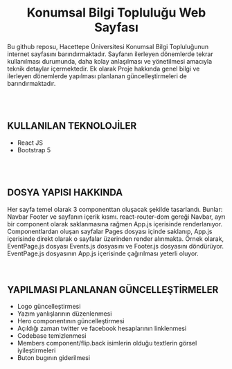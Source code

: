 <h1 align="center">Konumsal Bilgi Topluluğu Web Sayfası</h1>

<p>Bu github reposu, Hacettepe Üniversitesi Konumsal Bilgi Topluluğunun internet sayfasını barındırmaktadır. Sayfanın ilerleyen dönemlerde tekrar kullanılması durumunda, daha kolay anlaşılması ve yönetilmesi amacıyla teknik detaylar içermektedir. Ek olarak Proje hakkında genel bilgi ve ilerleyen dönemlerde yapılması planlanan güncelleştirmeleri de barındırmaktadır. </p>
</br>
</br>




<h2>KULLANILAN TEKNOLOJİLER</h2>
<ul>
    <li> React JS </li>
    <li> Bootstrap 5 </li>
</ul>
</br>
</br>



<h2>DOSYA YAPISI HAKKINDA</h2>
Her sayfa temel olarak 3 componenttan oluşacak şekilde tasarlandı. Bunlar: Navbar Footer ve sayfanın içerik kısmı. react-router-dom gereği Navbar, ayrı bir component olarak saklanmasına rağmen App.js içerisinde renderlanıyor.
Componentlardan oluşan sayfalar Pages dosyası içinde saklanıp, App.js içerisinde direkt olarak o sayfalar üzerinden render alınmakta. Örnek olarak, EventPage.js dosyası Events.js dosyasını ve Footer.js dosyasını döndürüyor. EventPage.js dosyasının App.js içerisinde çağırılması yeterli oluyor.
</br>
</br>
</br>

<h2>YAPILMASI PLANLANAN GÜNCELLEŞTİRMELER</h2>
<ul>
    <li>Logo güncelleştirmesi</li>
    <li>Yazım yanlışlarının düzenlenmesi</li>
    <li>Hero componentının güncelleştirmesi</li>
    <li>Açıldığı zaman twitter ve facebook hesaplarının linklenmesi</li>
    <li>Codebase temizlenmesi</li>
    <li>Members component/flip.back isimlerin olduğu textlerin görsel iyileştirmeleri</li>
    <li>Buton bugının giderilmesi</li>
</ul>
